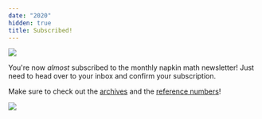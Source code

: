 ```yaml
---
date: "2020"
hidden: true
title: Subscribed!
---
```



[![](/static/images/napkin-header.png)](https://github.com/sirupsen/napkin-math#numbers)

You're now _almost_ subscribed to the monthly napkin math newsletter! Just need
to head over to your inbox and confirm your subscription.

Make sure to check out the [archives](/napkin) and the [reference
numbers](https://github.com/sirupsen/napkin-math#numbers)!

[![](/static/images/napkin-subscribed.png)](/napkin/problem-5/)

